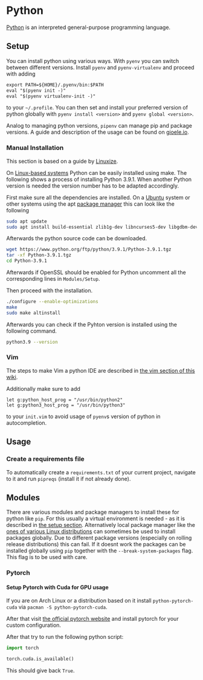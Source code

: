 # Python

[Python](https://www.python.org) is an interpreted general-purpose programming
language.

## Setup

You can install python using various ways.
With `pyenv` you can switch between different versions.
Install `pyenv` and `pyenv-virtualenv` and proceed with adding

```txt
export PATH=${HOME}/.pyenv/bin:$PATH
eval "$(pyenv init -)"
eval "$(pyenv virtualenv-init -)"
```

to your `~/.profile`.
You can then set and install your preferred version of python globally with
`pyenv install <version>` and `pyenv global <version>`.

Analog to managing python versions, `pipenv` can manage pip and package versions.
A guide and description of the usage can be found on [gioele.io](https://gioele.io/pyenv-pipenv).

### Manual Installation

This section is based on a guide by [Linuxize](https://linuxize.com/post/how-to-install-python-3-9-on-ubuntu-20-04/).

On [Linux-based systems](/wiki/linux.md) Python can be easily installed using make.
The following shows a process of installing Python 3.9.1.
When another Python version is needed the version number has to be adapted accordingly.

First make sure all the dependencies are installed.
On a [Ubuntu](/wiki/linux.md#distributions) system or other systems using the apt
[package manager](/wiki/linux/package_manager.md) this can look like the following

```sh
sudo apt update
sudo apt install build-essential zlib1g-dev libncurses5-dev libgdbm-dev libnss3-dev libssl-dev libreadline-dev libffi-dev libsqlite3-dev wget libbz2-dev
```

Afterwards the python source code can be downloaded.

```sh
wget https://www.python.org/ftp/python/3.9.1/Python-3.9.1.tgz
tar -xf Python-3.9.1.tgz
cd Python-3.9.1
```

Afterwards if OpenSSL should be enabled for Python uncomment all the corresponding lines in
`Modules/Setup`.

Then proceed with the installation.

```sh
./configure --enable-optimizations
make
sudo make altinstall
```

Afterwards you can check if the Pyhton version is installed using the following command.

```sh
python3.9 --version
```

### Vim

The steps to make Vim a python IDE are described in
[the vim section of this wiki](../linux/vim/python.md).

Additionally make sure to add

```vimscript
let g:python_host_prog = "/usr/bin/python2"
let g:python3_host_prog = "/usr/bin/python3"
```

to your `init.vim` to avoid usage of `pyenv`s version of python in autocompletion.

## Usage

### Create a requirements file

To automatically create a `requirements.txt` of your current project, navigate
to it and run `pipreqs` (install it if not already done).

## Modules

There are various modules and package managers to install these for python like
`pip`.
For this usually a virtual environment is needed - as it is described in
[the setup section](#setup).
Alternatively local package manager like the
[ones of various Linux distributions](/wiki/linux/package_manager.md) can sometimes be used to
install packages globally.
Due to different package versions (especially on rolling release distributions) this can fail.
If it doesnt work the packages can be installed globally using `pip` together with the
`--break-system-packages` flag.
This flag is to be used with care.

### Pytorch

#### Setup Pytorch with Cuda for GPU usage

If you are on Arch Linux or a distribution based on it install
`python-pytorch-cuda` via `pacman -S python-pytorch-cuda`.

After that visit
[the official pytorch website](https://pytorch.org/get-started/locally/) and
install pytorch for your custom configuration.

After that try to run the following python script:

```python
import torch

torch.cuda.is_available()
```

This should give back `True`.
